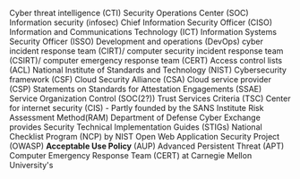 Cyber threat intelligence (CTI)
Security Operations Center (SOC)
Information security (infosec)
Chief Information Security Officer (CISO)
Information and Communications Technology (ICT)
Information Systems Security Officer (ISSO)
Development and operations (DevOps) 
cyber incident response team (CIRT)/
computer security incident response team (CSIRT)/
computer emergency response team (CERT)
Access control lists (ACL)
National Institute of Standards and Technology (NIST)
Cybersecurity framework (CSF)
Cloud Security Alliance (CSA)
Cloud service provider (CSP)
Statements on Standards for Attestation Engagements (SSAE) Service Organization Control (SOC(2?))
Trust Services Criteria (TSC)
Center for internet security (CIS) - Partly founded by the SANS Institute
Risk Assessment Method(RAM)
Department of Defense Cyber Exchange provides Security Technical Implementation Guides (STIGs)
National Checklist Program (NCP) by NIST
Open Web Application Security Project (OWASP)
**Acceptable Use Policy** (AUP)
Advanced Persistent Threat (APT)
Computer Emergency Response Team (CERT) at Carnegie Mellon University's